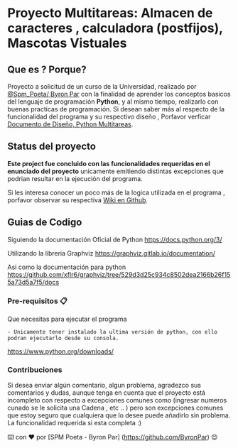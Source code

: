 # Proyecto Multitareas: Almacen de caracteres , calculadora (postfijos), Mascotas Vistuales

## Que es ? Porque?

Proyecto a solicitud de un curso de la Universidad, realizado por [@Spm_Poeta/ Byron Par](https://twitter.com/Spm_Poeta) con la finalidad de aprender los conceptos basicos del lenguaje de programación **Python**, y al mismo tiempo, realizarlo con buenas practicas de programación. Si desean saber más al respecto de la funcionalidad del programa y su respectivo diseño , Porfavor verficar  [Documento de Diseño, Python Multitareas](https://github.com/ByronPar/Practica1_Lenguajes/wiki).

## Status del proyecto
**Este project fue concluido con las funcionalidades requeridas en el enunciado del proyecto** unicamente emitiendo distintas excepciones que podrian resultar en la ejecución del programa.

Si les interesa conocer un poco más de la logica utilizada en el programa , porfavor observar su respectiva [Wiki en Github](https://github.com/ByronPar/Practica1_Lenguajes/wiki).



## Guias de Codigo
Siguiendo la documentación Oficial de Python
https://docs.python.org/3/

Utilizando la libreria Graphviz
https://graphviz.gitlab.io/documentation/

Asi como la documentación para python
https://github.com/xflr6/graphviz/tree/529d3d25c934c8502dea2166b26f155a73d5a7f5/docs



### Pre-requisitos 📋

Que necesitas para ejecutar el programa

```
- Unicamente tener instalado la ultima versión de python, con ello podran ejecutarlo desde su consola.
```
https://www.python.org/downloads/





### Contribuciones

Si desea enviar algún comentario, algun problema, agradezco sus comentarios y dudas, aunque tenga en cuenta que el proyecto está incompleto con respecto a excepciones comunes como (ingresar numeros cunado se le solicita una Cadena , etc .. ) pero son excepciones comunes que estoy seguro que cualquiera que lo desee puede añadirlo sin problema.  La funcionalidad requerida si esta completa     :) 



⌨️ con ❤️ por [SPM Poeta - Byron Par] (https://github.com/ByronPar) 😊
